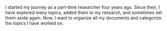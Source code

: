 I started my journey as a part-time researcher four years ago. Since then, I have explored many topics, added them to my research, and sometimes set them aside again. Now, I want to organize all my documents and categorize the topics I have worked on.
